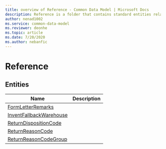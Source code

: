 ```yaml
---
title: overview of Reference - Common Data Model | Microsoft Docs
description: Reference is a folder that contains standard entities related to the Common Data Model.
author: nenad1002
ms.service: common-data-model
ms.reviewer: deonhe
ms.topic: article
ms.date: 7/20/2020
ms.author: nebanfic
---
```


# Reference


## Entities

|Name|Description|
|---|---|
|[FormLetterRemarks](FormLetterRemarks.md)||
|[InventFallbackWarehouse](InventFallbackWarehouse.md)||
|[ReturnDispositionCode](ReturnDispositionCode.md)||
|[ReturnReasonCode](ReturnReasonCode.md)||
|[ReturnReasonCodeGroup](ReturnReasonCodeGroup.md)||
